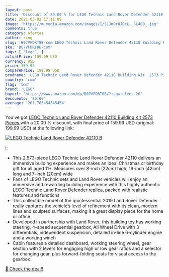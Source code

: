 ```yaml
---
layout: post
title: 'Discount of 20.00 % for LEGO Technic Land Rover Defender 42110 B'
date: 2021-03-02 17:11:09
image: 'https://m.media-amazon.com/images/I/51JmOrUJDcL._SL400_.jpg'
comments: true
category: ofertas
author: ring
slug: 'B07VFDRT8B-com LEGO Technic Land Rover Defender 42110 Building Kit 2573...'
sku: 'B07VFDRT8B-com'
tags: [ 'lego', ]
actualPrice: 159.99 USD
currency: USD
price: 159.99
comparePrice: 199.99 USD
prodname: 'LEGO Technic Land Rover Defender 42110 Building Kit  2573 Pieces '
country: 'com'
flag: '🇺🇸'
brand: 'LEGO'
buyurl: 'https://www.amazon.com/dp/B07VFDRT8B/?tag=tolees-20'
descuento: '20.00'
average: '201.785454545454'
---
```


You've got [LEGO Technic Land Rover Defender 42110 Building Kit  2573 Pieces ](https://www.amazon.com/dp/B07VFDRT8B/?tag=tolees-20) with a  20.00 % discount, with final price of 159.99 USD (original: 199.99 USD) at the following link:

[![LEGO Technic Land Rover Defender 42110 B](https://m.media-amazon.com/images/I/51JmOrUJDcL._SL400_.jpg)](https://www.amazon.com/dp/B07VFDRT8B/?tag=tolees-20)

ℹ️:

- This 2,573-piece LEGO Technic Land Rover Defender 42110 delivers an immersive building experience and makes an ideal Christmas or birthday gift for all aged 11+. Measures over 8-inch (22cm) high, 16-inch (42cm) long and 7-inch (20cm) wide
- Fans of LEGO Technic sets and Land Rover vehicles will enjoy an immersive and rewarding building experience with this highly authentic LEGO Technic Land Rover Defender replica, packed with realistic features and functions
- This collectible model of the quintessential 2019 Land Rover Defender really captures the vehicle’s level of refinement with its clean, modern lines and sculpted surfaces, making it a great display piece for the home or office
- Developed in partnership with Land Rover, this building toy has working steering, 4-speed sequential gearbox, All Wheel Drive with 3 differentials, independent suspension, detailed in-line 6-cylinder engine and a working winch
- Cabin features a detailed dashboard, working steering wheel, gear section with 2 levers for engaging high or low gear ratios and a selector for changing gear, plus forward-folding seats for visual access to the gearbox

[🛒 Check the deal!!](https://www.amazon.com/dp/B07VFDRT8B/?tag=tolees-20)
